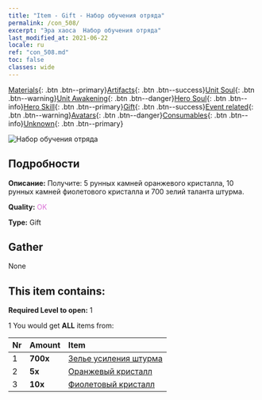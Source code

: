 ```yaml
---
title: "Item - Gift - Набор обучения отряда"
permalink: /con_508/
excerpt: "Эра хаоса  Набор обучения отряда"
last_modified_at: 2021-06-22
locale: ru
ref: "con_508.md"
toc: false
classes: wide
---
```

 [Materials](/ItemsRU/){: .btn .btn--primary}[Artifacts](/ItemsRU/Artifacts/){: .btn .btn--success}[Unit Soul](/ItemsRU/UnitSoul/){: .btn .btn--warning}[Unit Awakening](/ItemsRU/UnitAwakening/){: .btn .btn--danger}[Hero Soul](/ItemsRU/HeroSoul/){: .btn .btn--info}[Hero Skill](/ItemsRU/HeroSkill/){: .btn .btn--primary}[Gift](/ItemsRU/Gift/){: .btn .btn--success}[Event related](/ItemsRU/Events/){: .btn .btn--warning}[Avatars](/ItemsRU/Avatars/){: .btn .btn--danger}[Consumables](/ItemsRU/Consumables/){: .btn .btn--info}[Unknown](/ItemsRU/Unknown/){: .btn .btn--primary}

 ![Набор обучения отряда](/images/t/i_907128.png)

## Подробности
 **Описание:** Получите: 5 рунных камней оранжевого кристалла, 10 рунных камней фиолетового кристалла и 700 зелий таланта штурма.

 **Quality:** <span style="color: #DA70D6">OK</span>

 **Type:** Gift

## Gather

  None

## This item contains:

 **Required Level to open:** 1

 1 You would get **ALL** items  from:

  | Nr | Amount |     Item    |
  |:---|:-------|:------------|
  | 1 |  **700x** | [Зелье усиления штурма](/ItemsRU/con_788/) |  | 
  | 2 |  **5x** | [Оранжевый кристалл](/ItemsRU/con_730/) |  | 
  | 3 |  **10x** | [Фиолетовый кристалл](/ItemsRU/con_720/) |  | 
